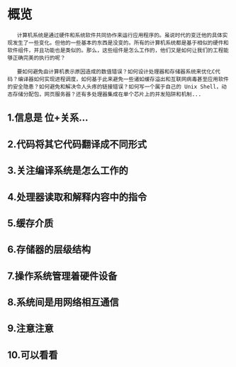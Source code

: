 # 概览

```   计算机系统是通过硬件和系统软件共同协作来运行应用程序的。虽说时代的变迁他的具体实现发生了一些变化。但他的一些基本的东西是没变的。所有的计算机系统都是基于相似的硬件和软件组件，并且功能也是类似的。那么，这些组件是怎么工作的，他们又是如何让我们的工程能够正确完美的执行的呢？```

```   要如何避免由计算机表示原因造成的数值错误？如何设计处理器和存储器系统来优化C代码？编译器如何实现进程调度，如何基于此来避免一些诸如缓存溢出和互联网病毒甚至应用软件的安全隐患？如何避免和解决令人头疼的链接错误？如何写一个属于自己的 Unix Shell，动态存储分配包，网页服务器？还有多处理器集成在单个芯片上的并发陷阱和机制...```

## 1.信息是 位+关系...

## 2.代码将其它代码翻译成不同形式 
## 3.关注编译系统是怎么工作的 
## 4.处理器读取和解释内容中的指令 
## 5.缓存介质 
## 6.存储器的层级结构 
## 7.操作系统管理着硬件设备 
## 8.系统间是用网络相互通信 
## 9.注意注意 
## 10.可以看看


